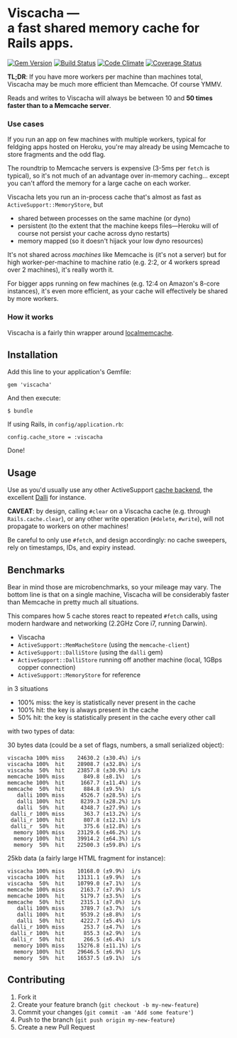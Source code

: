 <h1>
Viscacha —<br/>
a fast shared memory cache for Rails apps.
</h1>

[![Gem Version](https://badge.fury.io/rb/viscacha.png)](http://badge.fury.io/rb/viscacha)
[![Build Status](https://travis-ci.org/mezis/viscacha.png?branch=master)](https://travis-ci.org/mezis/viscacha)
[![Code Climate](https://codeclimate.com/github/mezis/viscacha.png)](https://codeclimate.com/github/mezis/viscacha)
[![Coverage Status](https://coveralls.io/repos/mezis/viscacha/badge.png)](https://coveralls.io/r/mezis/viscacha)

**TL;DR**: If you have more workers per machine than machines total, Viscacha may be much more efficient than Memcache. Of course YMMV.

Reads and writes to Viscacha will always be between 10 and **50 times faster than to a Memcache server**.

### Use cases

If you run an app on few machines with multiple workers, typical for feldging apps hosted on Heroku, you're may already be using Memcache to store fragments and the odd flag.

The roundtrip to Memcache servers is expensive (3-5ms per `fetch` is typical), so it's not much of an advantage over in-memory caching… except you can't afford the memory for a large cache on each worker.

Viscacha lets you run an in-process cache that's almost as fast as `ActiveSupport::MemoryStore`, but

- shared between processes on the same machine (or dyno)
- persistent (to the extent that the machine keeps files—Heroku will of course not persist your cache across dyno restarts)
- memory mapped (so it doesn't hijack your low dyno resources)

It's not shared across *machines* like Memcache is (it's not a server) but for high worker-per-machine to machine ratio (e.g. 2:2, or 4 workers spread over 2 machines), it's really worth it.

For bigger apps running on few machines (e.g. 12:4 on Amazon's 8-core instances), it's even more efficient, as your cache will effectively be shared by more workers.

### How it works

Viscacha is a fairly thin wrapper around [localmemcache](http://localmemcache.rubyforge.org).


## Installation

Add this line to your application's Gemfile:

    gem 'viscacha'

And then execute:

    $ bundle
    
If using Rails, in `config/application.rb`:

    config.cache_store = :viscacha
    
Done!


## Usage

Use as you'd usually use any other ActiveSupport [cache backend](http://apidock.com/rails/ActiveSupport/Cache/Store), the
excellent [Dalli](https://github.com/mperham/dalli) for instance.

**CAVEAT**: by design, calling `#clear` on a Viscacha cache (e.g. through `Rails.cache.clear`), or any other write operation (`#delete`, `#write`), will not propagate to workers on other machines!

Be careful to only use `#fetch`, and design accordingly: no cache sweepers, rely on timestamps, IDs, and expiry instead.


## Benchmarks

Bear in mind those are microbenchmarks, so your mileage may vary. The bottom
line is that on a single machine, Viscacha will be considerably faster than Memcache in pretty much all situations.

This compares how 5 cache stores react to repeated `#fetch` calls, using modern hardware and networking (2.2GHz Core i7, running Darwin).

- Viscacha
- `ActiveSupport::MemMacheStore` (using the `memcache-client`)
- `ActiveSupport::DalliStore` (using the `dalli` gem)
- `ActiveSupport::DalliStore` running off another machine (local, 1GBps copper connection)
- `ActiveSupport::MemoryStore` for reference

in 3 situations

- 100% miss: the key is statistically never present in the cache
- 100% hit: the key is always present in the cache
- 50% hit: the key is statistically present in the cache every other call

with two types of data:

30 bytes data (could be a set of flags, numbers, a small serialized object):

    viscacha 100% miss    24630.2 (±30.4%) i/s
    viscacha 100%  hit    28908.7 (±32.8%) i/s
    viscacha  50%  hit    23857.8 (±30.9%) i/s
    memcache 100% miss      849.8 (±8.1%)  i/s
    memcache 100%  hit     1667.7 (±11.4%) i/s
    memcache  50%  hit      884.8 (±9.5%)  i/s
       dalli 100% miss     4526.7 (±28.5%) i/s
       dalli 100%  hit     8239.3 (±28.2%) i/s
       dalli  50%  hit     4348.7 (±27.9%) i/s
     dalli_r 100% miss      363.7 (±13.2%) i/s
     dalli_r 100%  hit      807.8 (±12.1%) i/s
     dalli_r  50%  hit      375.6 (±12.8%) i/s
      memory 100% miss    23129.6 (±46.2%) i/s
      memory 100%  hit    39914.2 (±64.3%) i/s
      memory  50%  hit    22500.3 (±59.8%) i/s

25kb data (a fairly large HTML fragment for instance):

    viscacha 100% miss    10168.0 (±9.9%)  i/s
    viscacha 100%  hit    13131.1 (±9.9%)  i/s
    viscacha  50%  hit    10799.0 (±7.1%)  i/s
    memcache 100% miss     2163.7 (±7.9%)  i/s
    memcache 100%  hit     5179.7 (±3.5%)  i/s
    memcache  50%  hit     2315.1 (±7.0%)  i/s
       dalli 100% miss     3789.7 (±3.7%)  i/s
       dalli 100%  hit     9539.2 (±8.8%)  i/s
       dalli  50%  hit     4222.7 (±5.4%)  i/s
     dalli_r 100% miss      253.7 (±4.7%)  i/s
     dalli_r 100%  hit      855.3 (±2.9%)  i/s
     dalli_r  50%  hit      266.5 (±6.4%)  i/s
      memory 100% miss    15276.8 (±11.1%) i/s
      memory 100%  hit    29646.5 (±6.9%)  i/s
      memory  50%  hit    16537.5 (±9.1%)  i/s

## Contributing

1. Fork it
2. Create your feature branch (`git checkout -b my-new-feature`)
3. Commit your changes (`git commit -am 'Add some feature'`)
4. Push to the branch (`git push origin my-new-feature`)
5. Create a new Pull Request
